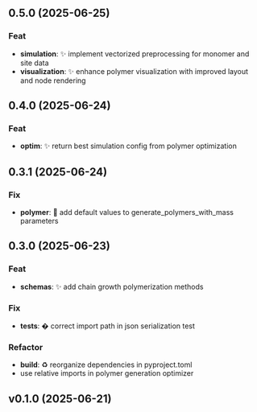 ## 0.5.0 (2025-06-25)

### Feat

- **simulation**: ✨ implement vectorized preprocessing for monomer and site data
- **visualization**: ✨ enhance polymer visualization with improved layout and node rendering

## 0.4.0 (2025-06-24)

### Feat

- **optim**: ✨ return best simulation config from polymer optimization

## 0.3.1 (2025-06-24)

### Fix

- **polymer**: 🐛 add default values to generate_polymers_with_mass parameters

## 0.3.0 (2025-06-23)

### Feat

- **schemas**: ✨ add chain growth polymerization methods

### Fix

- **tests**: � correct import path in json serialization test

### Refactor

- **build**: ♻️ reorganize dependencies in pyproject.toml
- use relative imports in polymer generation optimizer

## v0.1.0 (2025-06-21)
